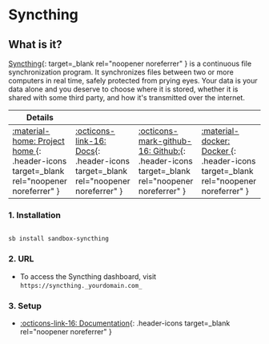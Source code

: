 # Syncthing

## What is it?

[Syncthing](https://syncthing.net/){: target=_blank rel="noopener noreferrer" } is a continuous file synchronization program. It synchronizes files between two or more computers in real time, safely protected from prying eyes. Your data is your data alone and you deserve to choose where it is stored, whether it is shared with some third party, and how it's transmitted over the internet.

| Details     |             |             |             |
|-------------|-------------|-------------|-------------|
| [:material-home: Project home ](https://syncthing.comnet/){: .header-icons target=_blank rel="noopener noreferrer" } | [:octicons-link-16: Docs](https://docs.syncthing.net/){: .header-icons target=_blank rel="noopener noreferrer" } | [:octicons-mark-github-16: Github:](https://github.com/syncthing/syncthing){: .header-icons target=_blank rel="noopener noreferrer" } | [:material-docker: Docker ](https://hub.docker.com/r/linuxserver/syncthing){: .header-icons target=_blank rel="noopener noreferrer" }|

### 1. Installation

``` shell

sb install sandbox-syncthing

```

### 2. URL

- To access the Syncthing dashboard, visit `https://syncthing._yourdomain.com_`

### 3. Setup

- [:octicons-link-16: Documentation](https://docs.syncthing.net/){: .header-icons target=_blank rel="noopener noreferrer" }
